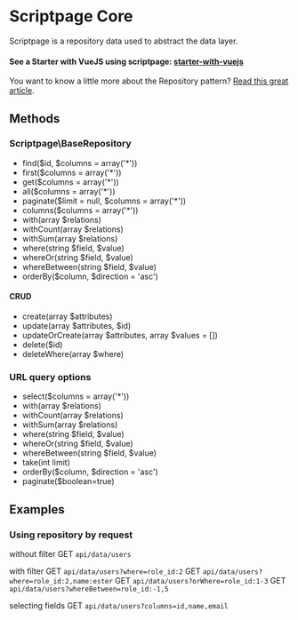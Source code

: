 # Scriptpage Core

Scriptpage is a repository data used to abstract the data layer.


#### See a Starter with VueJS using scriptpage: [starter-with-vuejs](https://github.com/tuliogoncalves/starter-with-vuejs) 

You want to know a little more about the Repository pattern? [Read this great article](http://scriptpage.com.br/using-scriptpage-repository).


## Methods

### Scriptpage\BaseRepository

- find($id, $columns = array('*'))
- first($columns = array('*'))
- get($columns = array('*'))
- all($columns = array('*'))
- paginate($limit = null, $columns = array('*'))
- columns($columns = array('*'))
- with(array $relations)
- withCount(array $relations)
- withSum(array $relations)
- where(string $field, $value)
- whereOr(string $field, $value)
- whereBetween(string $field, $value)
- orderBy($column, $direction = 'asc')

#### CRUD
- create(array $attributes)
- update(array $attributes, $id)
- updateOrCreate(array $attributes, array $values = [])
- delete($id)
- deleteWhere(array $where)

### URL query options
- select($columns = array('*'))
- with(array $relations)
- withCount(array $relations)
- withSum(array $relations)
- where(string $field, $value)
- whereOr(string $field, $value)
- whereBetween(string $field, $value)
- take(int limit)
- orderBy($column, $direction = 'asc')
- paginate($boolean=true)

## Examples

### Using repository by request
without filter
GET `api/data/users`

with filter
GET `api/data/users?where=role_id:2`
GET `api/data/users?where=role_id:2,name:ester`
GET `api/data/users?orWhere=role_id:1-3`
GET `api/data/users?whereBetween=role_id:-1,5`

selecting fields
GET `api/data/users?columns=id,name,email`
